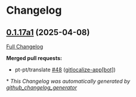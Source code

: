 # Changelog

## [0.1.17a1](https://github.com/OpenVoiceOS/ovos-skill-parrot/tree/0.1.17a1) (2025-04-08)

[Full Changelog](https://github.com/OpenVoiceOS/ovos-skill-parrot/compare/0.1.16...0.1.17a1)

**Merged pull requests:**

- pt-pt/translate [\#48](https://github.com/OpenVoiceOS/ovos-skill-parrot/pull/48) ([gitlocalize-app[bot]](https://github.com/apps/gitlocalize-app))



\* *This Changelog was automatically generated by [github_changelog_generator](https://github.com/github-changelog-generator/github-changelog-generator)*
